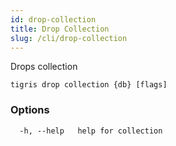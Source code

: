 ```yaml
---
id: drop-collection
title: Drop Collection
slug: /cli/drop-collection
---
```


Drops collection

```
tigris drop collection {db} [flags]
```

### Options

```
  -h, --help   help for collection
```
